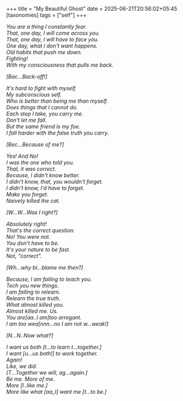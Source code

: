 +++
title = "My Beautiful Ghost"
date = 2025-06-21T20:56:02+05:45
[taxonomies]
tags = ["self"]
+++

<em>

You are a thing I constantly fear.  
That, one day, I will come across you.  
That, one day, I will have to face you.  
One day, what I don't want happens.  
Old habits that push me down.  
Fighting!  
With my consciousness that pulls me back.  

[_Bac...Back-off!_]

It's hard to fight with myself.  
My subconscious self.  
Who is better than being me than myself.  
Does things that I cannot do.  
Each step I take, you carry me.  
Don't let me fall.  
But the same friend is my foe.  
I fall harder with the false truth you carry.  

[_Bec...Because of me?_]

Yes! And No!  
I was the one who told you.  
That, it was correct.  
Because, I didn't know better.  
I didn't know, that, you wouldn't forget.   
I didn't know, I'd have to forget.  
Make you forget.  
Naivety killed the cat.  

[_W...W...Was I right?_]

Absolutely right!  
That's the correct question.  
No! You were not.  
You don't have to be.  
It's your nature to be fast.  
Not, "correct".

[_Wh...why bl...blame me then?_]

Because, I am failing to teach you.  
Tech you new things.  
I am failing to relearn.  
Relearn the true truth.  
What almost killed you.  
Almost killed me. Us.  
You are[_aa..I am_]too arrogant.  
I am too wea[_nnn...no I am not w...weak!_]  

[_N...N..Now what?_]

I want us both [_t...to learn t...together._]  
I want [_u...us both!_] to work together.  
Again!  
Like, we did.  
[_T...Together we will, ag...again._]  
Be me. More of me.  
More [_l..like me._]  
More like what [_aa_I_] want me [_t...to be._]

</em>
